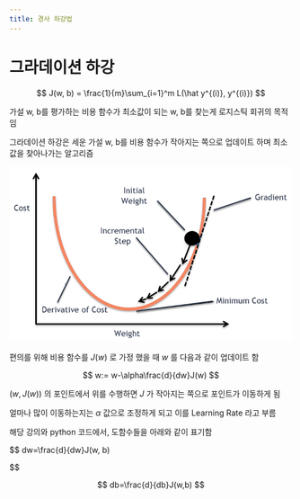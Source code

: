 ```yaml
---
title: 경사 하강법
---
```


# 그라데이션 하강

$$
J(w, b) = \frac{1}{m}\sum_{i=1}^m L(\hat y^{(i)}, y^{(i)})
$$

가설 w, b를 평가하는 비용 함수가 최소값이 되는 w, b를 찾는게 로지스틱 회귀의 목적임

그라데이션 하강은 세운 가설 w, b를 비용 함수가 작아지는 쪽으로 업데이트 하며 최소값을 찾아나가는 알고리즘

![](/assets/6c0b4bfa-682e-436d-97e5-bd156a028633.png)

편의를 위해 비용 함수를 $J(w)$ 로 가정 했을 때 $w$ 를 다음과 같이 업데이트 함

$$
w:= w-\alpha\frac{d}{dw}J(w)
$$

$(w, J(w))$ 의 포인트에서 위를 수행하면 $J$ 가 작아지는 쪽으로 포인트가 이동하게 됨

얼마나 많이 이동하는지는 $\alpha$ 값으로 조정하게 되고 이를 Learning Rate 라고 부름

해당 강의와 python 코드에서, 도함수들을 아래와 같이 표기함

$$
dw=\frac{d}{dw}J(w, b)

$$

$$
db=\frac{d}{db}J(w,b)
$$